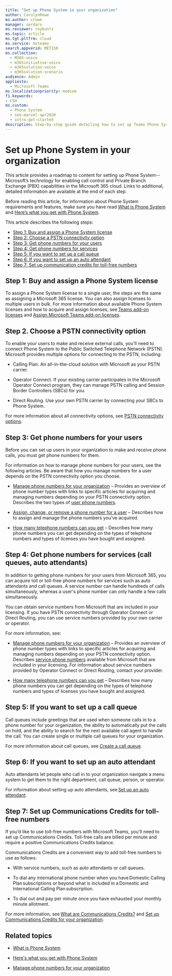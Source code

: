 ```yaml
---
title: "Set up Phone System in your organization"
author: CarolynRowe
ms.author: crowe
manager: serdars
ms.reviewer: roykuntz
ms.topic: article
ms.tgt.pltfrm: cloud
ms.service: msteams
search.appverid: MET150
ms.collection: 
  - M365-voice
  - m365initiative-voice
  - m365solution-voice
  - m365solution-scenario
audience: Admin
appliesto: 
  - Microsoft Teams
ms.localizationpriority: medium
f1.keywords:
- CSH
ms.custom: 
  - Phone System
  - seo-marvel-apr2020
  - intro-get-started
description: Step-by-step guide detailing how to set up Teams Phone System for your organization in Microsoft 365.
---
```


# Set up Phone System in your organization

This article provides a roadmap to content for setting up Phone System--Microsoft’s technology for enabling call control and Private Branch Exchange (PBX) capabilities in the Microsoft 365 cloud. Links to additional, detailed information are available at the end of each step. 

Before reading this article, for information about Phone System requirements and features, make sure you have read [What is Phone System](what-is-phone-system-in-office-365.md) and [Here’s what you get with Phone System](here-s-what-you-get-with-phone-system.md).   

This article describes the following steps: 

- [Step 1: Buy and assign a Phone System license](step-1:-buy-and-assign-a-phone-system-license)  
- [Step 2: Choose a PSTN connectivity option](step-2:-choose-a-pstn-connectivity-optio) 
- [Step 3: Get phone numbers for your users](step-3:-get-phone-numbers-for-your-users)
- [Step 4: Get phone numbers for services](step-4:-get-phone-numbers-for-services-(call-queues,-auto-attendants))
- [Step 5: If you want to set up a call queue](step-5:-if-you-want-to-set-up-a-call-queue) 
- [Step 6: If you want to set up an auto attendant](step-6:-if-you-want-to-set-up-an-auto-attendant) 
- [Step 7: Set up communication credits for toll-free numbers](step-7:-set-up-communication-credits-for-toll---free-numbers)
 

## Step 1: Buy and assign a Phone System license

To assign a Phone System license to a single user, the steps are the same as assigning a Microsoft 365 license. You can also assign licenses to multiple users in bulk. For more information about available Phone System licenses and how to acquire and assign licenses, see [Teams add-on licenses](/teams-add-on-licensing/microsoft-teams-add-on-licensing.md) and [Assign Microsoft Teams add-on licenses](/teams-add-on-licensing/assign-teams-add-on-licenses.md).

## Step 2. Choose a PSTN connectivity option 
 
To enable your users to make and receive external calls, you’ll need to connect Phone System to the Public Switched Telephone Network (PSTN). Microsoft provides multiple options for connecting to the PSTN, including: 

- Calling Plan. An all-in-the-cloud solution with Microsoft as your PSTN carrier. 

- Operator Connect. If your existing carrier participates in the Microsoft Operator Connect program, they can manage PSTN calling and Session Border Controllers (SBCs) for you. 

- Direct Routing. Use your own PSTN carrier by connecting your SBCs to Phone System. 

For more information about all connectivity options, see [PSTN connectivity options](pstn-connectivity.md).   

## Step 3: Get phone numbers for your users

Before you can set up users in your organization to make and receive phone calls, you must get phone numbers for them.

For information on how to manage phone numbers for your users, see the following articles. Be aware that how you manage numbers for a user depends on the PSTN connectivity option you choose.   

- [Manage phone numbers for your organization](manage-phone-numbers-for-your-organization/manage-phone-numbers-for-your-organization.md) – Provides an overview of phone number types with links to specific articles for acquiring and managing numbers depending on your PSTN connectivity option. 
Describes the two types of [user phone numbers](manage-phone-numbers-for-your-organization#user-telephone-numbers). 
 
- [Assign, change, or remove a phone number for a user](assign-change-or-remove-a-phone-number-for-a-user.md) – Describes how to assign and manage the phone numbers you’ve acquired. 
 
- [How many telephone numbers can you get](how-many-phone-numbers-can-you-get.md) – Describes how many phone numbers you can get depending on the types of telephone numbers and types of licenses you have bought and assigned. 


## Step 4: Get phone numbers for services (call queues, auto attendants)

In addition to getting phone numbers for your users from Microsoft 365, you can acquire toll or toll-free phone numbers for services such as auto attendants and call queues. A service number can handle hundreds of calls simultaneously, whereas a user's phone number can only handle a few calls simultaneously.   

You can obtain service numbers from Microsoft that are included in your licensing. If you have PSTN connectivity through Operator Connect or Direct Routing, you can use service numbers provided by your own carrier or operator. 

For more information, see:

- [Manage phone numbers for your organization](manage-phone-numbers-for-your-organization/manage-phone-numbers-for-your-organization.md) – Provides an overview of phone number types with links to specific articles for acquiring and managing numbers depending on your PSTN connectivity option.  
Describes [service phone numbers](manage-phone-numbers-for-your-organization#service-telephone-numbers) available from Microsoft that are included in your licensing. For information about service numbers provided by Operator Connect or Direct Routing, contact your provider. 

- [How many telephone numbers can you get](how-many-phone-numbers-can-you-get.md) – Describes how many phone numbers you can get depending on the types of telephone numbers and types of licenses you have bought and assigned. 

## Step 5: If you want to set up a call queue

Call queues include greetings that are used when someone calls in to a phone number for your organization, the ability to automatically put the calls on hold, and the ability to search for the next available call agent to handle the call. You can create single or multiple call queues for your organization. 

For more information about call queues, see [Create a call queue](create-a-phone-system-call-queue.md).

## Step 6: If you want to set up an auto attendant

Auto attendants let people who call in to your organization navigate a menu system to get them to the right department, call queue, person, or operator.  

For information about setting up auto attendants, see [Set up an auto attendant](create-a-phone-system-auto-attendant.md).

## Step 7: Set up Communications Credits for toll-free numbers

If you’d like to use toll-free numbers with Microsoft Teams, you'll need to set up Communications Credits. Toll-free calls are billed per minute and require a positive Communications Credits balance. 

Communications Credits are a convenient way to add toll-free numbers to use as follows: 

- With service numbers, such as auto attendants or call queues. 

- To dial any international phone number when you have Domestic Calling Plan subscriptions or beyond what is included in a Domestic and International Calling Plan subscription. 

- To dial out and pay per minute once you have exhausted your monthly minute allotment. 

For more information, see [What are Communications Credits?](what-are-communications-credits.md) and [Set up Communications Credits for your organization](set-up-communications-credits-for-your-organization.md).
  

## Related topics

- [What is Phone System](what-is-phone-system-in-office-365.md)

- [Here's what you get with Phone System](here-s-what-you-get-with-phone-system.md)

- [Manage phone numbers for your organization](manage-phone-numbers-for-your-organization/manage-phone-numbers-for-your-organization.md)


    
  
 
